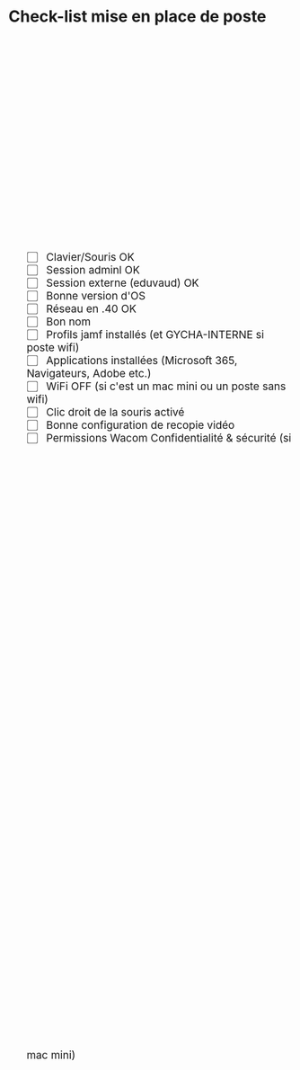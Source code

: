 <!--
Author:		    Noa Chouriberry
Date:		    20.09.2023
Description:    check list pour controler la mise en place d'un poste
-->

# Check-list mise en place de poste

<!-- style css des checkbox -->
<style>
    ul.checklist{
        list-style-type: none; font-size: 1.35em; margin-top: 10vh; margin-bottom: 10vh; 
    }
    input[type='checkbox'] {
        transform: scale(1.5);
    }
    ul.checklist li label{
        margin-left: 1vw;
    }
    .margin{
        margin-bottom: 27vh;
    }
</style>

<!-- script js pour faire un bouton "tout cocher">
<script language="JavaScript">
    function toggle(source) {
        checkboxes = document.getElementsByName('check');
        for (var i = 0, i < checkboxes.length ; i++) {
            checkboxes[i].checked = source.checked;
        }
}
</script>-->
<!-- liste à puce html (pastilles enlevées et tailles changées ->> voir style css) -->
<ul class="checklist">
    <!--<li>
        <input type="checkbox" onClick="toggle(this)" />
        <label>Tout cocher</label>
    </li>-->
    <li>
        <input type="checkbox" name="check">
        <label>Clavier/Souris OK</label>
    </li>
    <li>
        <input type="checkbox" name="check">
        <label>Session adminl OK</label>
    </li>
    <li>
        <input type="checkbox" name="check">
        <label>Session externe (eduvaud) OK</label>
    </li>
    <li>
        <input type="checkbox" name="check">
        <label>Bonne version d'OS</label>
    </li>
    <li>
        <input type="checkbox" name="check">
        <label>Réseau en .40 OK</label>
    </li>
    <li>
        <input type="checkbox" name="check">
        <label>Bon nom</label>
    </li>
    <li>
        <input type="checkbox" name="check">
        <label>Profils jamf installés (et GYCHA-INTERNE si poste wifi)</label>
    </li>
    <li>
        <input type="checkbox" name="check">
        <label>Applications installées (Microsoft 365, Navigateurs, Adobe etc.)</label>
    </li>
    <li>
        <input type="checkbox" name="check">
        <label>WiFi OFF (si c'est un mac mini ou un poste sans wifi)</label>
    </li>
    <li>
        <input type="checkbox" name="check">
        <label>Clic droit de la souris activé</label>
    </li>
    <li>
        <input type="checkbox" name="check">
        <label>Bonne configuration de recopie vidéo</label>
    </li>
    <li>
        <input type="checkbox" class="margin" name="check">
        <label>Permissions Wacom Confidentialité & sécurité (si mac mini)</label>
    </li>
</ul>

